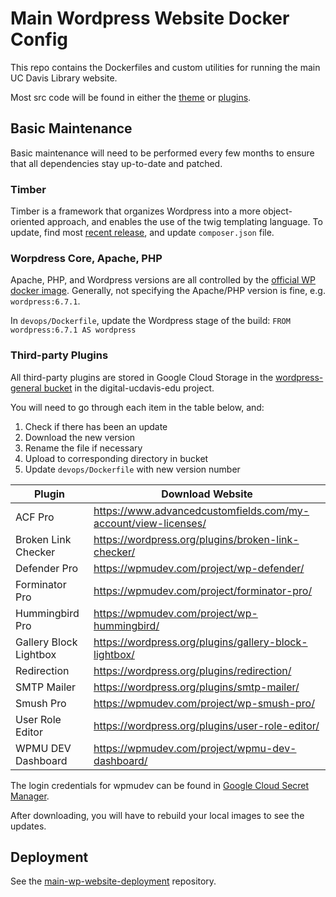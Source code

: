 # Main Wordpress Website Docker Config

This repo contains the Dockerfiles and custom utilities for running the
main UC Davis Library website.

Most src code will be found in either the [theme](https://github.com/UCDavisLibrary/ucdlib-theme-wp) or [plugins](https://github.com/UCDavisLibrary/ucdlib-wp-plugins).

## Basic Maintenance

Basic maintenance will need to be performed every few months to ensure that all dependencies stay up-to-date and patched.

### Timber
Timber is a framework that organizes Wordpress into a more object-oriented approach, and enables the use of the twig templating language.
To update, find most [recent release](https://github.com/timber/timber/releases), and update `composer.json` file.

### Worpdress Core, Apache, PHP
Apache, PHP, and Wordpress versions are all controlled by the [official WP docker image](https://hub.docker.com/_/wordpress). Generally, not specifying the Apache/PHP version is fine, e.g. `wordpress:6.7.1`.

In `devops/Dockerfile`, update the Wordpress stage of the build: `FROM wordpress:6.7.1 AS wordpress`

### Third-party Plugins
All third-party plugins are stored in Google Cloud Storage in the [wordpress-general bucket](https://console.cloud.google.com/storage/browser/wordpress-general;tab=objects?project=digital-ucdavis-edu&prefix=&forceOnObjectsSortingFiltering=false) in the digital-ucdavis-edu project.

You will need to go through each item in the table below, and:
1. Check if there has been an update
2. Download the new version
3. Rename the file if necessary
4. Upload to corresponding directory in bucket
5. Update `devops/Dockerfile` with new version number

| Plugin | Download Website |
| ------ | -------- |
| ACF Pro | https://www.advancedcustomfields.com/my-account/view-licenses/ |
| Broken Link Checker | https://wordpress.org/plugins/broken-link-checker/ |
| Defender Pro | https://wpmudev.com/project/wp-defender/ |
| Forminator Pro | https://wpmudev.com/project/forminator-pro/ |
| Hummingbird Pro | https://wpmudev.com/project/wp-hummingbird/ |
| Gallery Block Lightbox | https://wordpress.org/plugins/gallery-block-lightbox/ |
| Redirection | https://wordpress.org/plugins/redirection/ |
| SMTP Mailer | https://wordpress.org/plugins/smtp-mailer/ |
| Smush Pro | https://wpmudev.com/project/wp-smush-pro/ |
| User Role Editor | https://wordpress.org/plugins/user-role-editor/ |
| WPMU DEV Dashboard | https://wpmudev.com/project/wpmu-dev-dashboard/ |

The login credentials for wpmudev can be found in [Google Cloud Secret Manager](https://console.cloud.google.com/security/secret-manager/secret/wpmudev-account/versions?project=digital-ucdavis-edu).

After downloading, you will have to rebuild your local images to see the updates.

## Deployment
See the
[main-wp-website-deployment](https://github.com/UCDavisLibrary/main-wp-website-deployment)
repository.
